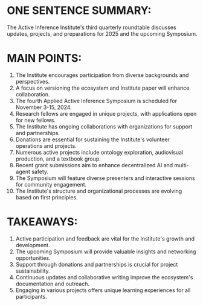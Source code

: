 # ONE SENTENCE SUMMARY:
The Active Inference Institute's third quarterly roundtable discusses updates, projects, and preparations for 2025 and the upcoming Symposium.

# MAIN POINTS:
1. The Institute encourages participation from diverse backgrounds and perspectives.
2. A focus on versioning the ecosystem and Institute paper will enhance collaboration.
3. The fourth Applied Active Inference Symposium is scheduled for November 3-15, 2024.
4. Research fellows are engaged in unique projects, with applications open for new fellows.
5. The Institute has ongoing collaborations with organizations for support and partnerships.
6. Donations are essential for sustaining the Institute's volunteer operations and projects.
7. Numerous active projects include ontology exploration, audiovisual production, and a textbook group.
8. Recent grant submissions aim to enhance decentralized AI and multi-agent safety.
9. The Symposium will feature diverse presenters and interactive sessions for community engagement.
10. The Institute's structure and organizational processes are evolving based on first principles.

# TAKEAWAYS:
1. Active participation and feedback are vital for the Institute's growth and development.
2. The upcoming Symposium will provide valuable insights and networking opportunities.
3. Support through donations and partnerships is crucial for project sustainability.
4. Continuous updates and collaborative writing improve the ecosystem's documentation and outreach.
5. Engaging in various projects offers unique learning experiences for all participants.
